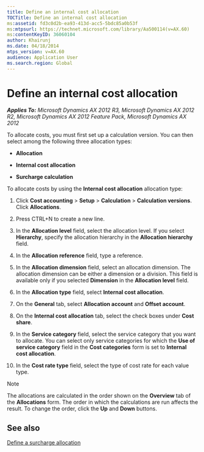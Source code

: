 ```yaml
---
title: Define an internal cost allocation
TOCTitle: Define an internal cost allocation
ms:assetid: fd3c0d2b-ea93-413d-acc5-5bdc85a0b53f
ms:mtpsurl: https://technet.microsoft.com/library/Aa500114(v=AX.60)
ms:contentKeyID: 36060104
author: Khairunj
ms.date: 04/18/2014
mtps_version: v=AX.60
audience: Application User
ms.search.region: Global
---
```


# Define an internal cost allocation 


_**Applies To:** Microsoft Dynamics AX 2012 R3, Microsoft Dynamics AX 2012 R2, Microsoft Dynamics AX 2012 Feature Pack, Microsoft Dynamics AX 2012_

To allocate costs, you must first set up a calculation version. You can then select among the following three allocation types:

  - **Allocation**

  - **Internal cost allocation**

  - **Surcharge calculation**

To allocate costs by using the **Internal cost allocation** allocation type:

1.  Click **Cost accounting** \> **Setup** \> **Calculation** \> **Calculation versions**. Click **Allocations**.

2.  Press CTRL+N to create a new line.

3.  In the **Allocation level** field, select the allocation level. If you select **Hierarchy**, specify the allocation hierarchy in the **Allocation hierarchy** field.

4.  In the **Allocation reference** field, type a reference.

5.  In the **Allocation dimension** field, select an allocation dimension. The allocation dimension can be either a dimension or a division. This field is available only if you selected **Dimension** in the **Allocation level** field.

6.  In the **Allocation type** field, select **Internal cost allocation**.

7.  On the **General** tab, select **Allocation account** and **Offset account**.

8.  On the **Internal cost allocation** tab, select the check boxes under **Cost share**.

9.  In the **Service category** field, select the service category that you want to allocate. You can select only service categories for which the **Use of service category** field in the **Cost categories** form is set to **Internal cost allocation**.

10. In the **Cost rate type** field, select the type of cost rate for each value type.


> [!NOTE]
> <P>The allocations are calculated in the order shown on the <STRONG>Overview</STRONG> tab of the <STRONG>Allocations</STRONG> form. The order in which the calculations are run affects the result. To change the order, click the <STRONG>Up</STRONG> and <STRONG>Down</STRONG> buttons.</P>



## See also

[Define a surcharge allocation](define-a-surcharge-allocation.md)

  


